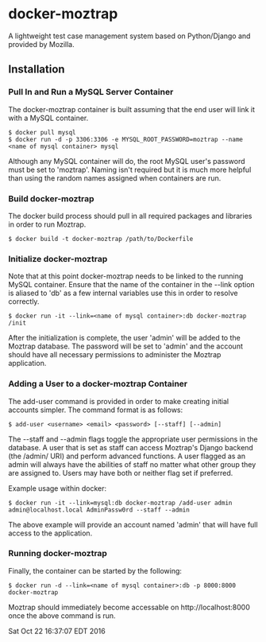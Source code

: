 # docker-moztrap

A lightweight test case management system based on Python/Django and provided by Mozilla.


## Installation


### Pull In and Run a MySQL Server Container

The docker-moztrap container is built assuming that the end user will link it with a MySQL container.  

``` shell
$ docker pull mysql
$ docker run -d -p 3306:3306 -e MYSQL_ROOT_PASSWORD=moztrap --name <name of mysql container> mysql
```

Although any MySQL container will do, the root MySQL user's password must be set to 'moztrap'. Naming isn't required but it is much more helpful than using the random names assigned when containers are run.


### Build docker-moztrap

The docker build process should pull in all required packages and libraries in order to run Moztrap.

```shell
$ docker build -t docker-moztrap /path/to/Dockerfile
```

### Initialize docker-moztrap

Note that at this point docker-moztrap needs to be linked to the running MySQL container. Ensure that the name of the container in the --link option is aliased to 'db' as a few internal variables use this in order to resolve correctly.

``` shell
$ docker run -it --link=<name of mysql container>:db docker-moztrap /init
```
After the initialization is complete, the user 'admin' will be added to the Moztrap database.  The password will be set to 'admin' and the account should have all necessary permissions to administer the Moztrap application.


### Adding a User to a docker-moztrap Container

The add-user command is provided in order to make creating initial accounts simpler.  The command format is as follows:

```shell
$ add-user <username> <email> <password> [--staff] [--admin]
```

The --staff and --admin flags toggle the appropriate user permissions in the database.  A user that is set as staff can access Moztrap's Django backend (the /admin/ URI) and perform advanced functions.  A user flagged as an admin will always have the abilities of staff no matter what other group they are assigned to.  Users may have both or neither flag set if preferred.

Example usage within docker:

``` shell
$ docker run -it --link=mysql:db docker-moztrap /add-user admin admin@localhost.local AdminPassw0rd --staff --admin
```
The above example will provide an account named 'admin' that will have full access to the application.


### Running docker-moztrap

Finally, the container can be started by the following:

``` shell
$ docker run -d --link=<name of mysql container>:db -p 8000:8000 docker-moztrap
```

Moztrap should immediately become accessable on http://localhost:8000 once the above command is run.

Sat Oct 22 16:37:07 EDT 2016
